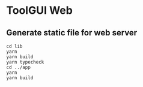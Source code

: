 # ToolGUI Web

## Generate static file for web server

```shell
cd lib
yarn
yarn build
yarn typecheck
cd ../app
yarn
yarn build
```
